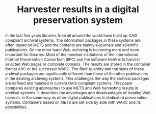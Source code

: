 ---
abstract: 'In the last few years libraries from all around the world have build up
  OAIS compliant archival systems. The information packages in these systems are often
  based on METS and the contents are mainly e-journals and scientific publications.
  On the other hand Web archiving is becoming more and more important for libraries.
  Most of the member institutions of the International Internet Preservation Consortium
  (IIPC) use the software Heritrix to harvest selected Web pages or complete domains.
  The results are stored in the container format ARC or the successor WARC. The files’
  quantity and the sizes of these archival packages are significantly different than
  those of the other publications in the existing archiving systems. This challenges
  the way the archival packages are defined and handled in current OAIS compliant
  systems.

  This paper compares existing approaches to use METS and Web harvesting results in
  archival systems. It describes the advantages and disadvantages of treating Web
  harvests in the same way as other digital publications in dedicated preservation
  systems. Containers based on METS are set side by side with WARC and its possibilities.'
creators:
- Steinke, Tobias
date: null
document_url: https://services.phaidra.univie.ac.at/api/object/o:294146/download
grand_parent: iPRES
institutions: []
keywords:
- london
landing_page_url: https://phaidra.univie.ac.at/o:294146
language: eng
layout: publication
license: CC BY-SA 3.0 AT
notes_url: null
parent: iPRES 2008
publication_type: paper
size: 31536
slides_url: null
source_name: iPRES
title: Harvester results in a digital preservation system
year: 2008
---